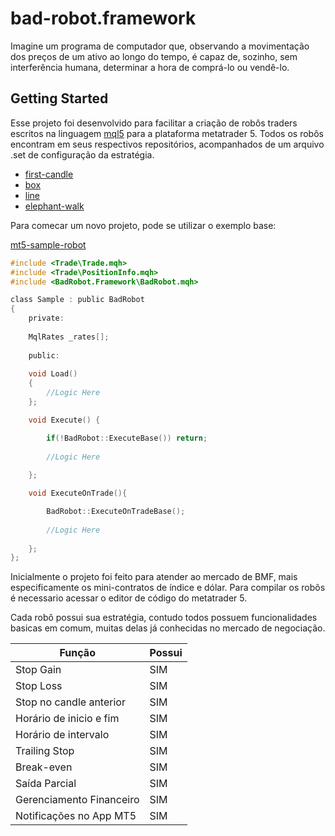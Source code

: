 # bad-robot.framework

Imagine um programa de computador que, observando a movimentação dos preços de um ativo ao longo do tempo, é capaz de, sozinho, sem interferência humana, determinar a hora de comprá-lo ou vendê-lo.

## Getting Started

Esse projeto foi desenvolvido para facilitar a criação de robôs traders escritos na linguagem [mql5](https://www.mql5.com/pt)
para a plataforma metatrader 5. Todos os robôs encontram em seus respectivos repositórios, acompanhados de um arquivo .set 
de configuração da estratégia.

* [first-candle](https://github.com/erlonfs/first-candle.bad-robot)
* [box](https://github.com/erlonfs/box.bad-robot)
* [line](https://github.com/erlonfs/line.bad-robot)
* [elephant-walk](https://github.com/erlonfs/elephant-walk.bad-robot)

Para comecar um novo projeto, pode se utilizar o exemplo base:

[mt5-sample-robot](https://github.com/erlonfs/sample.bad-robot)

```c
#include <Trade\Trade.mqh>
#include <Trade\PositionInfo.mqh>
#include <BadRobot.Framework\BadRobot.mqh>

class Sample : public BadRobot
{
	private:
   
	MqlRates _rates[];
   
	public:
	  
	void Load() 
	{
		//Logic Here
	};

	void Execute() {

		if(!BadRobot::ExecuteBase()) return;
			
		//Logic Here
		   
	};

	void ExecuteOnTrade(){

		BadRobot::ExecuteOnTradeBase();
	 
		//Logic Here
	 
	};
};
```

Inicialmente o projeto foi feito para atender ao mercado de BMF, mais especificamente os mini-contratos 
de índice e dólar. Para compilar os robôs é necessario acessar o editor de código do metatrader 5.

Cada robô possui sua estratégia, contudo todos possuem funcionalidades basicas em comum, muitas delas já conhecidas 
no mercado de negociação.

| Função | Possui |
| ------ | ------ |
|Stop Gain | SIM |
|Stop Loss | SIM|
|Stop no candle anterior | SIM|
|Horário de inicio e fim | SIM|
|Horário de intervalo | SIM |
|Trailing Stop | SIM|
|Break-even | SIM|
|Saída Parcial | SIM|
|Gerenciamento Financeiro | SIM|
|Notificações no App MT5 | SIM|